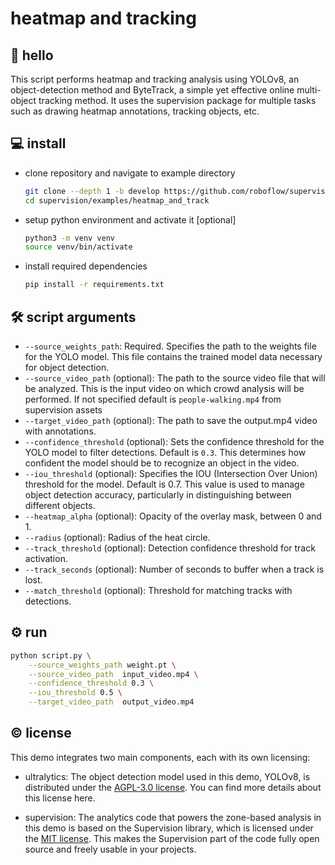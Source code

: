 # heatmap and tracking

## 👋 hello

This script performs heatmap and tracking analysis using YOLOv8, an object-detection method and
ByteTrack, a simple yet effective online multi-object tracking method. It uses the
supervision package for multiple tasks such as drawing heatmap annotations, tracking objects, etc.

## 💻 install

- clone repository and navigate to example directory

    ```bash
    git clone --depth 1 -b develop https://github.com/roboflow/supervision.git
    cd supervision/examples/heatmap_and_track
    ```

- setup python environment and activate it \[optional\]

    ```bash
    python3 -m venv venv
    source venv/bin/activate
    ```

- install required dependencies

    ```bash
    pip install -r requirements.txt
    ```

## 🛠️ script arguments

- `--source_weights_path`: Required. Specifies the path to the weights file for the
    YOLO model. This file contains the trained model data necessary for object detection.
- `--source_video_path` (optional): The path to the source video file that will be
    analyzed. This is the input video on which crowd analysis will be performed.
    If not specified default is `people-walking.mp4` from supervision assets
- `--target_video_path` (optional): The path to save the output.mp4 video with annotations.
- `--confidence_threshold` (optional): Sets the confidence threshold for the YOLO model
    to filter detections. Default is `0.3`. This determines how confident the model should
    be to recognize an object in the video.
- `--iou_threshold` (optional): Specifies the IOU (Intersection Over Union) threshold
    for the model. Default is 0.7. This value is used to manage object detection accuracy,
    particularly in distinguishing between different objects.
- `--heatmap_alpha` (optional): Opacity of the overlay mask, between 0 and 1.
- `--radius` (optional): Radius of the heat circle.
- `--track_threshold` (optional): Detection confidence threshold for track activation.
- `--track_seconds` (optional): Number of seconds to buffer when a track is lost.
- `--match_threshold` (optional): Threshold for matching tracks with detections.

## ⚙️ run

```bash
python script.py \
    --source_weights_path weight.pt \
    --source_video_path  input_video.mp4 \
    --confidence_threshold 0.3 \
    --iou_threshold 0.5 \
    --target_video_path  output_video.mp4
```

## © license

This demo integrates two main components, each with its own licensing:

- ultralytics: The object detection model used in this demo, YOLOv8, is distributed
    under the [AGPL-3.0 license](https://github.com/ultralytics/ultralytics/blob/main/LICENSE).
    You can find more details about this license here.

- supervision: The analytics code that powers the zone-based analysis in this demo is
    based on the Supervision library, which is licensed under the
    [MIT license](https://github.com/roboflow/supervision/blob/develop/LICENSE.md). This
    makes the Supervision part of the code fully open source and freely usable in your
    projects.
